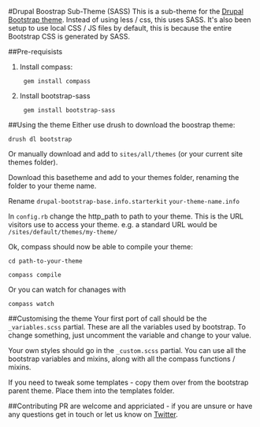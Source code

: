 #Drupal Boostrap Sub-Theme (SASS)
This is a sub-theme for the [Drupal Bootstrap theme](https://drupal.org/project/bootstrap). Instead of using less / css, this uses SASS. It's also been setup to use local CSS / JS files by default, this is because the entire Bootstrap CSS is generated by SASS.

##Pre-requisists
1. Install compass:

		gem install compass
2. Install bootstrap-sass

		gem install bootstrap-sass
		
##Using the theme
Either use drush to download the boostrap theme:

``drush dl bootstrap``

Or manually download and add to ``sites/all/themes`` (or your current site themes folder).

Download this basetheme and add to your themes folder, renaming the folder to your theme name.

Rename ``drupal-bootstrap-base.info.starterkit`` ``your-theme-name.info``

In ``config.rb`` change the http_path to path to your theme. This is the URL visitors use to access your theme. e.g. a standard URL would be ``/sites/default/themes/my-theme/``

Ok, compass should now be able to compile your theme:

``cd path-to-your-theme``

``compass compile``

Or you can watch for chanages with

``compass watch``

##Customising the theme
Your first port of call should be the ``_variables.scss`` partial. These are all the variables used by bootstrap. To change something, just uncomment the variable and change to your value.

Your own styles should go in the ``_custom.scss`` partial. You can use all the bootstrap variables and mixins, along with all the compass functions / mixins.

If you need to tweak some templates - copy them over from the bootstrap parent theme. Place them into the templates folder.

##Contributing
PR are welcome and appriciated - if you are unsure or have any questions get in touch or let us know on [Twitter](http://www.twitter/Arrow_UK).